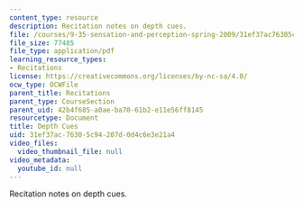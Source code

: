 ```yaml
---
content_type: resource
description: Recitation notes on depth cues.
file: /courses/9-35-sensation-and-perception-spring-2009/31ef37ac76305c94207d0d4c6e3e21a4_MIT9_35s09_rec01_depth_cues.pdf
file_size: 77485
file_type: application/pdf
learning_resource_types:
- Recitations
license: https://creativecommons.org/licenses/by-nc-sa/4.0/
ocw_type: OCWFile
parent_title: Recitations
parent_type: CourseSection
parent_uid: 42b4f685-a0ae-ba70-61b2-e11e56ff8145
resourcetype: Document
title: Depth Cues
uid: 31ef37ac-7630-5c94-207d-0d4c6e3e21a4
video_files:
  video_thumbnail_file: null
video_metadata:
  youtube_id: null
---
```

Recitation notes on depth cues.